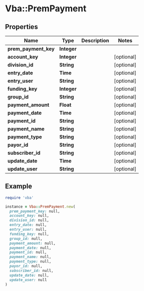 # Vba::PremPayment

## Properties

| Name | Type | Description | Notes |
| ---- | ---- | ----------- | ----- |
| **prem_payment_key** | **Integer** |  |  |
| **account_key** | **Integer** |  | [optional] |
| **division_id** | **String** |  | [optional] |
| **entry_date** | **Time** |  | [optional] |
| **entry_user** | **String** |  | [optional] |
| **funding_key** | **Integer** |  | [optional] |
| **group_id** | **String** |  | [optional] |
| **payment_amount** | **Float** |  | [optional] |
| **payment_date** | **Time** |  | [optional] |
| **payment_id** | **String** |  | [optional] |
| **payment_name** | **String** |  | [optional] |
| **payment_type** | **String** |  | [optional] |
| **payor_id** | **String** |  | [optional] |
| **subscriber_id** | **String** |  | [optional] |
| **update_date** | **Time** |  | [optional] |
| **update_user** | **String** |  | [optional] |

## Example

```ruby
require 'vba'

instance = Vba::PremPayment.new(
  prem_payment_key: null,
  account_key: null,
  division_id: null,
  entry_date: null,
  entry_user: null,
  funding_key: null,
  group_id: null,
  payment_amount: null,
  payment_date: null,
  payment_id: null,
  payment_name: null,
  payment_type: null,
  payor_id: null,
  subscriber_id: null,
  update_date: null,
  update_user: null
)
```

